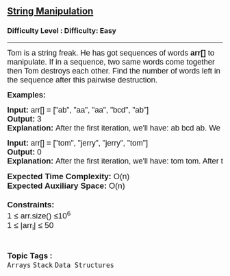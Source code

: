 <h2><a href="https://www.geeksforgeeks.org/problems/string-manipulation3706/1?page=4&category=Stack&sortBy=submissions">String Manipulation</a></h2><h3>Difficulty Level : Difficulty: Easy</h3><hr><div class="problems_problem_content__Xm_eO"><div class="starwars-lab">
<p><span style="font-size: 18px;"><span style="font-family: arial,helvetica,sans-serif;">Tom is a string freak. He has got sequences of words <strong>arr[]</strong> to manipulate. If in a sequence, two same words come together then Tom destroys each other. Find the number of words left in the sequence after this pairwise destruction.</span></span>&nbsp;</p>
<div class="starwars-lab">
<p><span style="font-size: 18px;"><span style="font-family: arial,helvetica,sans-serif;"><strong>Examples:</strong></span></span></p>
<pre><span style="font-size: 18px;"><span style="font-family: arial,helvetica,sans-serif;"><strong>Input: </strong>arr[] = ["ab", "aa", "aa", "bcd", "ab"]
<strong>Output: </strong>3<strong>
Explanation: </strong>After the first iteration, we'll have: ab bcd ab. We can't further destroy more strings and hence we stop and the result is 3. </span></span></pre>
<pre><span style="font-size: 18px;"><span style="font-family: arial,helvetica,sans-serif;"><strong>Input: </strong>arr[] = ["tom", "jerry", "jerry", "tom"]
<strong>Output: </strong>0
<strong>Explanation: </strong>After the first iteration, we'll have: tom tom. After the second iteration: 'empty-array' .Hence, the result is 0.</span></span></pre>
</div>
<p><span style="font-size: 14pt;"><span style="font-family: arial, helvetica, sans-serif;"><strong>Expected Time Complexity: </strong>O(n)<br><strong>Expected Auxiliary Space: </strong>O(n)<br><br><strong>Constraints:</strong><br>1 ≤ arr.size() ≤10<sup>6</sup><br>1 ≤ |arr<sub>i</sub>| ≤ 50</span></span></p>
</div></div><br><p><span style=font-size:18px><strong>Topic Tags : </strong><br><code>Arrays</code>&nbsp;<code>Stack</code>&nbsp;<code>Data Structures</code>&nbsp;